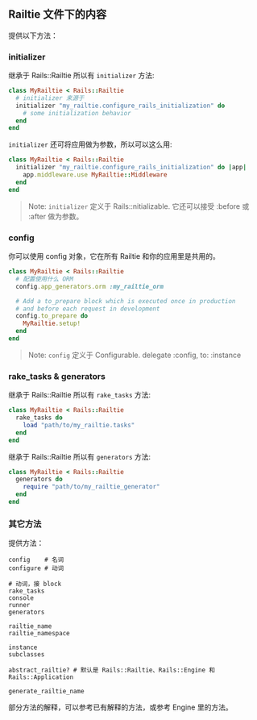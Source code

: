 ## Railtie 文件下的内容

提供以下方法：

### initializer

继承于 Rails::Railtie 所以有 `initializer` 方法:

```ruby
class MyRailtie < Rails::Railtie
  # initializer 来源于 
  initializer "my_railtie.configure_rails_initialization" do
    # some initialization behavior
  end
end
```

`initializer` 还可将应用做为参数，所以可以这么用:

```ruby
class MyRailtie < Rails::Railtie
  initializer "my_railtie.configure_rails_initialization" do |app|
    app.middleware.use MyRailtie::Middleware
  end
end
```

> Note: `initializer` 定义于 Rails::nitializable. 它还可以接受 :before 或 :after 做为参数。

### config

你可以使用 config 对象，它在所有 Railtie 和你的应用里是共用的。

```ruby
class MyRailtie < Rails::Railtie
  # 配置使用什么 ORM
  config.app_generators.orm :my_railtie_orm

  # Add a to_prepare block which is executed once in production
  # and before each request in development
  config.to_prepare do
    MyRailtie.setup!
  end
end
```

> Note: `config` 定义于 Configurable. delegate :config, to: :instance

### rake_tasks & generators

继承于 Rails::Railtie 所以有 `rake_tasks` 方法:

```ruby
class MyRailtie < Rails::Railtie
  rake_tasks do
    load "path/to/my_railtie.tasks"
  end
end
```

继承于 Rails::Railtie 所以有 `generators` 方法:

```ruby
class MyRailtie < Rails::Railtie
  generators do
    require "path/to/my_railtie_generator"
  end
end
```

### 其它方法

提供方法：

```
config    # 名词
configure # 动词

# 动词，接 block
rake_tasks
console
runner
generators

railtie_name
railtie_namespace

instance
subclasses

abstract_railtie? # 默认是 Rails::Railtie、Rails::Engine 和 Rails::Application

generate_railtie_name
```

部分方法的解释，可以参考已有解释的方法，或参考 Engine 里的方法。
